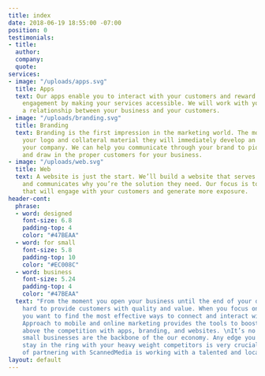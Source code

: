 ```yaml
---
title: index
date: 2018-06-19 18:55:00 -07:00
position: 0
testimonials:
- title: 
  author: 
  company: 
  quote: 
services:
- image: "/uploads/apps.svg"
  title: Apps
  text: Our apps enable you to interact with your customers and reward their business
    engagement by making your services accessible. We will work with you to establish
    a relationship between your business and your customers.
- image: "/uploads/branding.svg"
  title: Branding
  text: Branding is the first impression in the marketing world. The moment they see
    your logo and collateral material they will immediately develop an opinion about
    your company. We can help you communicate through your brand to pique interest
    and draw in the proper customers for your business.
- image: "/uploads/web.svg"
  title: Web
  text: A website is just the start. We’ll build a website that serves your audience
    and communicates why you’re the solution they need. Our focus is to create a website
    that will engage with your customers and generate more exposure.
header-cont:
  phrase:
  - word: designed
    font-size: 6.8
    padding-top: 4
    color: "#47BEAA"
  - word: for small
    font-size: 5.8
    padding-top: 10
    color: "#EC008C"
  - word: business
    font-size: 5.24
    padding-top: 4
    color: "#47BEAA"
  text: "From the moment you open your business until the end of your day, you work
    hard to provide customers with quality and value. When you focus on your customers,
    you want to find the most effective ways to connect and interact with them.\nOur
    Approach to mobile and online marketing provides the tools to boost your business
    above the competition with apps, branding, and websites. \nIt’s no secret that
    small businesses are the backbone of the our economy. Any edge you can  gain to
    stay in the ring with your heavy weight competitors is very crucial. The advantage
    of partnering with ScannedMedia is working with a talented and local team."
layout: default
---
```



